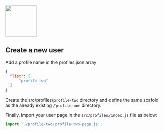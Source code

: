 <img src="https://cdn.jsdelivr.net/gh/vicdata4/lit-course/assets/images/logo-md.png" width="100"/>

## Create a new user

Add a profile name in the profiles.json array

```json
{
  "list": [
      "profile-two"
  ]
}
```

Create the src/profiles/`profile-two` directory and define the same scafold as the already existing `/profile-one` directory.

Finally, import your user page in the `src/profiles/index.js` file as below:

```js
import './profile-two/profile-two-page.js';
```
